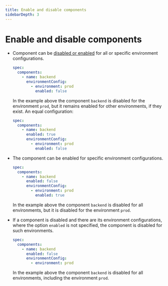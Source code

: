 ```yaml
---
title: Enable and disable components
sidebarDepth: 3
---
```


# Enable and disable components

* Component can be [disabled or enabled](/docs/references/reference-radix-config/#enabled) for all or specific environment configurations.

    ```yaml
    spec:
      components:
        - name: backend
          environmentConfig:
            - environment: prod
              enabled: false
    ```

    In the example above the component `backend` is disabled for the environment `prod`, but it remains enabled for other environments, if they exist. An equal configuration:

    ```yaml
    spec:
      components:
        - name: backend
          enabled: true
          environmentConfig:
            - environment: prod
              enabled: false
    ```

* The component can be enabled for specific environment configurations.

    ```yaml
    spec:
      components:
        - name: backend
          enabled: false
          environmentConfig:
            - environment: prod
              enabled: true
    ```

    In the example above the component `backend` is disabled for all environments, but it is disabled for the environment `prod`.

* If a component is disabled and there are its environment configurations, where the option `enabled` is not specified, the component is disabled for such environments.

    ```yaml
    spec:
      components:
        - name: backend
          enabled: false
          environmentConfig:
            - environment: prod
    ```

    In the example above the component `backend` is disabled for all environments, including the environment `prod`.
